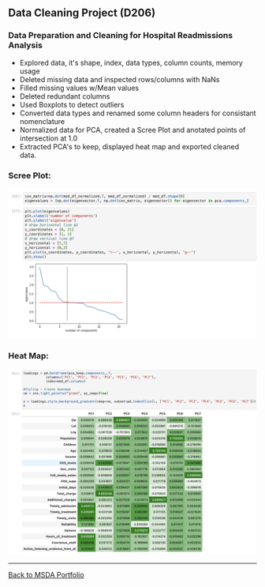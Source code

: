 ## Data Cleaning Project (D206)
### Data Preparation and Cleaning for Hospital Readmissions Analysis
- Explored data, it's shape, index, data types, column counts, memory usage
- Deleted missing data and inspected rows/columns with NaNs
- Filled missing values w/Mean values
- Deleted redundant columns
- Used Boxplots to detect outliers
- Converted data types and renamed some column headers for consistant nomenclature
- Normalized data for PCA, created a Scree Plot and anotated points of intersection at 1.0
- Extracted PCA's to keep, displayed heat map and exported cleaned data.


### Scree Plot:

![alt text](https://github.com/jasonewillis/D206DataCleaning/blob/e1d71e97672eeb90b28eec7c42970288d4947938/PCA_ScreePlot.png?raw=true "Scree Plot")


### Heat Map: 

![alt text](https://github.com/jasonewillis/D206DataCleaning/blob/e1d71e97672eeb90b28eec7c42970288d4947938/HeatMap.png?raw=true "Heat Map")




___

[Back to MSDA Portfolio](https://github.com/jasonewillis/MSDA_Portfolio)


